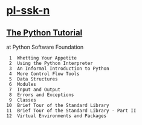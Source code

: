 # [pl-ssk-n](README.md)

## [The Python Tutorial](the-python-tutorial.md)
at Python Software Foundation  

```
 1  Whetting Your Appetite
 2  Using the Python Interpreter
 3  An Informal Introduction to Python
 4  More Control Flow Tools
 5  Data Structures
 6  Modules
 7  Input and Output
 8  Errors and Exceptions
 9  Classes
10  Brief Tour of the Standard Library
11  Brief Tour of the Standard Library - Part II
12  Virtual Environments and Packages

```
